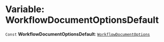 # Variable: WorkflowDocumentOptionsDefault

`Const` **WorkflowDocumentOptionsDefault**: [`WorkflowDocumentOptions`](/auto-docs/free-layout-editor/variables/WorkflowDocumentOptions-1.md)
